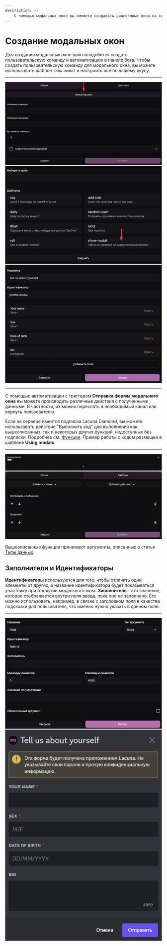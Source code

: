 ```yaml
---
description: >-
    С помощью модальных окон вы сможете создавать диалоговые окна на своём Discord-сервере для вывода информации или получения ответа от пользователя.
---
```

# Создание модальных окон

Для создания модальных окон вам понадобится создать пользовательскую команду и автоматизацию в панеле бота. Чтобы создать пользовательскую команду для модального окна, вы можете использовать шаблон `show-modal` и настроить все по вашему вкусу.

---
<div align="left">

<img src="../../.gitbook/assets/modalexample1.png" alt="Пример №1">

<img src="../../.gitbook/assets/modalexample2.png" alt="Пример №2">

<img src="../../.gitbook/assets/modalexample3.png" alt="Пример №3">

</div>

---

С помощью автоматизации с триггером **Отправка формы модального окна** вы можете производить различные действия с полученными данными. В частности, их можно переслать в необходимый канал или вернуть пользователю.

Если на сервере имеется подписка Lacuna Diamond, вы можете использовать действие "Выполнить код" для выполнения как вышеописанных, так и некоторых других функций, недоступных без подписки. Подробнее см. [Функции](./functions.md). Пример работы с кодом размещен в шаблоне **Using modals**.

---

<div align="left">

<img src="../../.gitbook/assets/automatization1.png" alt="Пример №1">

<img src="../../.gitbook/assets/automatization2.png" alt="Пример №2">

</div>



Вышеописанные функции принимают аргументы, описанные в статье [Типы данных](./data-types.md).

## Заполнители и Идентификаторы
**Идентификаторы** используются для того, чтобы отличить одни элементы от других, а название идентификатора будет показываться участнику при открытии модального окна. **Заполнитель** - это значение, которое отображается внутри поля ввода, пока оно не заполнено. Его можно использовать, например, в связке с заголовком поля в качестве подсказки для пользователя, что именно нужно указать в данном поле.

---
<div align="left">

<img src="../../.gitbook/assets/identfctr1.png" alt="Пример №1">

<img src="../../.gitbook/assets/examp.png" alt="Пример №2">

</div>
